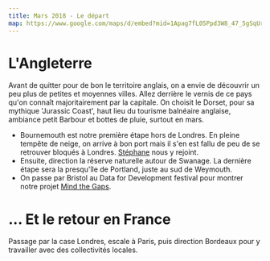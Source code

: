 ```yaml
---
title: Mars 2018 - Le départ
map: https://www.google.com/maps/d/embed?mid=1Apag7fL05Ppd3W8_47_5gSqUrkPtcSPy
---
```


# L'Angleterre

Avant de quitter pour de bon le territoire anglais, on a envie de découvrir un peu plus de petites et moyennes villes. Allez derrière le vernis de ce pays qu'on connaît majoritairement par la capitale.
On choisit le Dorset, pour sa mythique 'Jurassic Coast', haut lieu du tourisme balnéaire anglaise, ambiance petit Barbour et bottes de pluie, surtout en mars.

- Bournemouth est notre première étape hors de Londres. En pleine tempête de neige, on arrive à bon port mais il s'en est fallu de peu de se retrouver bloqués à Londres.
<a href="http://scopyleft.fr/">Stéphane</a> nous y rejoint.
- Ensuite, direction la réserve naturelle autour de Swanage. La dernière étape sera la presqu'île de Portland, juste au sud de Weymouth.
- On passe par Bristol au Data for Development festival pour montrer notre projet <a href= "http://mind-the-gaps.org/">Mind the Gaps</a>.

# ... Et le retour en France

Passage par la case Londres, escale à Paris, puis direction Bordeaux pour y travailler avec des collectivités locales.

